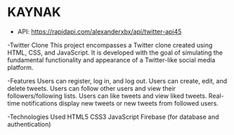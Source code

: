 # KAYNAK

- API: https://rapidapi.com/alexanderxbx/api/twitter-api45

-Twitter Clone
This project encompasses a Twitter clone created using HTML, CSS, and JavaScript. It is developed with the goal of simulating the fundamental functionality and appearance of a Twitter-like social media platform.

-Features
Users can register, log in, and log out.
Users can create, edit, and delete tweets.
Users can follow other users and view their followers/following lists.
Users can like tweets and view liked tweets.
Real-time notifications display new tweets or new tweets from followed users.

-Technologies Used
HTML5
CSS3
JavaScript
Firebase (for database and authentication)
